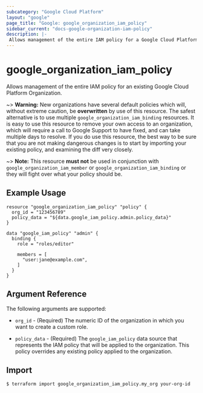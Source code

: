 ```yaml
---
subcategory: "Google Cloud Platform"
layout: "google"
page_title: "Google: google_organization_iam_policy"
sidebar_current: "docs-google-organization-iam-policy"
description: |-
 Allows management of the entire IAM policy for a Google Cloud Platform Organization.
---
```


# google\_organization\_iam\_policy

Allows management of the entire IAM policy for an existing Google Cloud Platform Organization.

~> **Warning:** New organizations have several default policies which will,
   without extreme caution, be **overwritten** by use of this resource.
   The safest alternative is to use multiple `google_organization_iam_binding`
   resources.  It is easy to use this resource to remove your own access to
   an organization, which will require a call to Google Support to have
   fixed, and can take multiple days to resolve.  If you do use this resource,
   the best way to be sure that you are not making dangerous changes is to start
   by importing your existing policy, and examining the diff very closely.

~> **Note:** This resource __must not__ be used in conjunction with
   `google_organization_iam_member` or `google_organization_iam_binding`
   or they will fight over what your policy should be.

## Example Usage

```hcl
resource "google_organization_iam_policy" "policy" {
  org_id = "123456789"
  policy_data = "${data.google_iam_policy.admin.policy_data}"
}

data "google_iam_policy" "admin" {
  binding {
    role = "roles/editor"

    members = [
      "user:jane@example.com",
    ]
  }
}
```

## Argument Reference

The following arguments are supported:

* `org_id` - (Required) The numeric ID of the organization in which you want to create a custom role.

* `policy_data` - (Required) The `google_iam_policy` data source that represents
    the IAM policy that will be applied to the organization. This policy overrides any existing
    policy applied to the organization.

## Import

```
$ terraform import google_organization_iam_policy.my_org your-org-id
```
